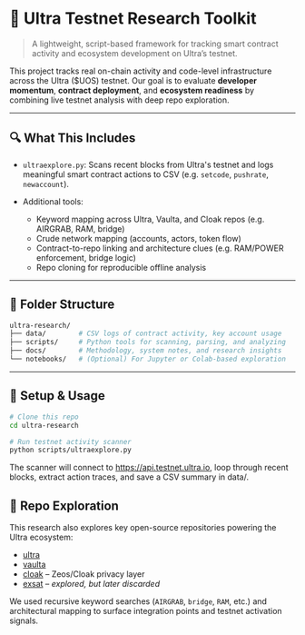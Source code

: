# 🧪 Ultra Testnet Research Toolkit
> A lightweight, script-based framework for tracking smart contract activity and ecosystem development on Ultra’s testnet.

This project tracks real on-chain activity and code-level infrastructure across the Ultra ($UOS) testnet. Our goal is to evaluate **developer momentum**, **contract deployment**, and **ecosystem readiness** by combining live testnet analysis with deep repo exploration.

---

## 🔍 What This Includes

- `ultraexplore.py`: Scans recent blocks from Ultra's testnet and logs meaningful smart contract actions to CSV (e.g. `setcode`, `pushrate`, `newaccount`).

- Additional tools:
  - Keyword mapping across Ultra, Vaulta, and Cloak repos (e.g. AIRGRAB, RAM, bridge)
  - Crude network mapping (accounts, actors, token flow)
  - Contract-to-repo linking and architecture clues (e.g. RAM/POWER enforcement, bridge logic)
  - Repo cloning for reproducible offline analysis

---

## 📁 Folder Structure

```bash
ultra-research/
├── data/        # CSV logs of contract activity, key account usage
├── scripts/     # Python tools for scanning, parsing, and analyzing
├── docs/        # Methodology, system notes, and research insights
└── notebooks/   # (Optional) For Jupyter or Colab-based exploration
```
--- 

## 🔧 Setup & Usage

```bash
# Clone this repo
cd ultra-research

# Run testnet activity scanner
python scripts/ultraexplore.py
```
The scanner will connect to https://api.testnet.ultra.io, loop through recent blocks, extract action traces, and save a CSV summary in data/.


## 🧠 Repo Exploration
This research also explores key open-source repositories powering the Ultra ecosystem:

- [ultra](https://github.com/ultra-io)
- [vaulta](https://github.com/VaultaHQ)
- [cloak](https://github.com/mschoenebeck/zeos-caterpillar) – Zeos/Cloak privacy layer
- [exsat](https://github.com/ExSat-io) – *explored, but later discarded*


We used recursive keyword searches (`AIRGRAB`, `bridge`, `RAM`, etc.) and architectural mapping to surface integration points and testnet activation signals.
